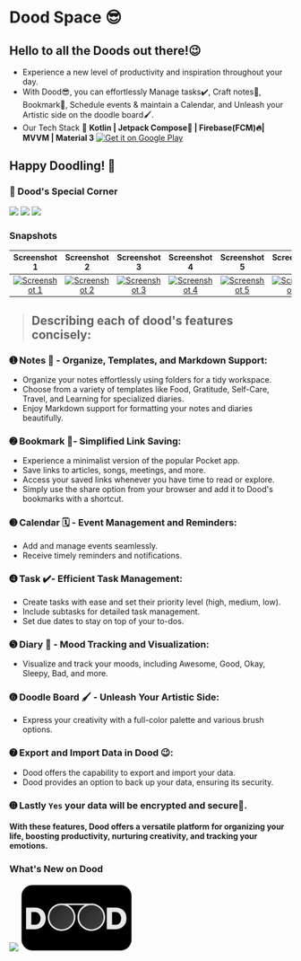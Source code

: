 
# Dood Space 😎 
## Hello to all the Doods out there!😉
- Experience a new level of productivity and inspiration throughout your day.
- With Dood😎, you can effortlessly Manage tasks✔️, Craft notes📝, Bookmark🔖, Schedule events & maintain a Calendar, and Unleash your Artistic side on the doodle board🖌️.
- Our Tech Stack 🎯 **Kotlin | Jetpack Compose🚀 | Firebase(FCM)🔥| MVVM | Material 3**
[![Get it on Google Play](https://play.google.com/intl/en_us/badges/static/images/badges/en_badge_web_generic.png)](https://play.google.com/store/apps/details?id=com.implementing.cozyspace)

## Happy Doodling! 🚀

### 📢 Dood's Special Corner

<img src="https://github.com/Brindha-m/DoodSpace-Todos.Notes.Doodles/assets/72887609/e46406cd-e622-42a1-a16f-f11247e86bca" width = "300">
<img src = "https://github.com/Brindha-m/DoodSpace-Todos.Notes.Doodles/assets/72887609/d076314e-0f9f-4088-bd9e-8d9b1e7e196b" width = "300">
<img src="https://github.com/Brindha-m/DoodSpace-Todos.Notes.Doodles/assets/72887609/52823de6-6854-4d42-ab2b-bdc341e470a7" width = "300">

<br>

### Snapshots

| Screenshot 1 | Screenshot 2 | Screenshot 3 | Screenshot 4 | Screenshot 5 | Screenshot 6 |
|:---:|:---:|:---:|:---:|:---:|:---:|
| [![Screenshot 1](https://play-lh.googleusercontent.com/kWQjB6Oeo-ED6qRfbjMZ1i7thPeROAn9oy_KFxkN_oHjXWEQuWP8j9bg-Mk_V8RVHkw=w1280-h750)](https://play-lh.googleusercontent.com/kWQjB6Oeo-ED6qRfbjMZ1i7thPeROAn9oy_KFxkN_oHjXWEQuWP8j9bg-Mk_V8RVHkw=w1280-h750) | [![Screenshot 2](https://play-lh.googleusercontent.com/O64RAjwhuc0WaIQICoOdhAmxfG-YLBZKeJ9ZopdhsbQ7AftLYlXCBeXLnElh8fjctj0=w1280-h750)](https://play-lh.googleusercontent.com/O64RAjwhuc0WaIQICoOdhAmxfG-YLBZKeJ9ZopdhsbQ7AftLYlXCBeXLnElh8fjctj0=w1280-h750) | [![Screenshot 3](https://play-lh.googleusercontent.com/uCLenh17re6OdGHACYIfC8ptTc9z-Euhn3EXNniOZg9n8enPhXelI5rms4PGDKbVBw59=w1280-h750)](https://play-lh.googleusercontent.com/uCLenh17re6OdGHACYIfC8ptTc9z-Euhn3EXNniOZg9n8enPhXelI5rms4PGDKbVBw59=w1280-h750) | [![Screenshot 4](https://play-lh.googleusercontent.com/GCd3i1wf-MRW087h0kqThZckAjeiCpXnhSY5JiQ9858ZBR3b2YY3n2wJsKlgRb7RTxY=w1280-h750)](https://play-lh.googleusercontent.com/GCd3i1wf-MRW087h0kqThZckAjeiCpXnhSY5JiQ9858ZBR3b2YY3n2wJsKlgRb7RTxY=w1280-h750) | [![Screenshot 5](https://play-lh.googleusercontent.com/XwAmHgojFra6lRFSDwboCniHiMrkiUvsLToiZGDctbR1r3xzY0jnJOTDi4h5SnJmx-w=w1280-h750)](https://play-lh.googleusercontent.com/XwAmHgojFra6lRFSDwboCniHiMrkiUvsLToiZGDctbR1r3xzY0jnJOTDi4h5SnJmx-w=w1280-h750) | [![Screenshot 6](https://play-lh.googleusercontent.com/S1Oi9J2YnXyKENyZgE8l3Dwd657bkTbt6kwZ6zNc-w9yJEtMakblgTf_EATiPRA8RqI=w1280-h750)](https://play-lh.googleusercontent.com/S1Oi9J2YnXyKENyZgE8l3Dwd657bkTbt6kwZ6zNc-w9yJEtMakblgTf_EATiPRA8RqI=w1280-h750) |

> ## Describing each of dood's features concisely:

### ➊ Notes 📝 - Organize, Templates, and Markdown Support:
- Organize your notes effortlessly using folders for a tidy workspace.
- Choose from a variety of templates like Food, Gratitude, Self-Care, Travel, and Learning for specialized diaries.
- Enjoy Markdown support for formatting your notes and diaries beautifully.

### ➋ Bookmark 🔖- Simplified Link Saving:
- Experience a minimalist version of the popular Pocket app.
- Save links to articles, songs, meetings, and more.
- Access your saved links whenever you have time to read or explore.
- Simply use the share option from your browser and add it to Dood's bookmarks with a shortcut.

### ➌ Calendar 🗓️ - Event Management and Reminders:
- Add and manage events seamlessly.
- Receive timely reminders and notifications.

### ➍ Task ✔️- Efficient Task Management:
- Create tasks with ease and set their priority level (high, medium, low).
- Include subtasks for detailed task management.
- Set due dates to stay on top of your to-dos.

### ➎ Diary 📒 - Mood Tracking and Visualization:
- Visualize and track your moods, including Awesome, Good, Okay, Sleepy, Bad, and more.

### ➏ Doodle Board 🖌️ - Unleash Your Artistic Side:
- Express your creativity with a full-color palette and various brush options.

### ➐ Export and Import Data in Dood 😉:
- Dood offers the capability to export and import your data.
- Dood provides an option to back up your data, ensuring its security.

### ➑ Lastly `Yes` your data will be encrypted and secure💯.

#### With these features, Dood offers a versatile platform for organizing your life, boosting productivity, nurturing creativity, and tracking your emotions.

### What's New on Dood
<img src = "https://github.com/Brindha-m/DoodSpace-Todos.Notes.Doodles/assets/72887609/282dd779-adcf-4e5b-a381-85ae845e885b" height = "700">


<img src="https://github.com/Brindha-m/DoodSpace-Todos.Notes.Doodles/blob/master/dood.png?raw=true" alt="Dood Image" width="200"/> 
